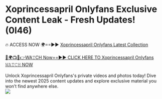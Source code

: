 # Xoprincessapril Onlyfans Exclusive Content Leak - Fresh Updates! (0l46)

🔥 ACCESS NOW 🌍==►► <a href="https://tinyurl.com/kvy9nzfs" rel="nofollow">Xoprincessapril Onlyfans Latest Collection</a>
<br><br>
[🔴🌍📺📱👉WA𝚃CH Now==►► CLICK HERE TO Xoprincessapril Onlyfans 𝚆𝙰𝚃𝙲𝙷 NOW](https://tinyurl.com/kvy9nzfs)
<br><br>
Unlock Xoprincessapril Onlyfans's private videos and photos today! Dive into the newest 2025 content updates and explore exclusive material you won’t find anywhere else.
<br>
<a href="https://tinyurl.com/kvy9nzfs" rel="nofollow" data-target="animated-image.originalLink"><img src="https://camo.githubusercontent.com/8a4f000d20f83aca3bf7ec5f350d767afa0574a8a352519fd8cfa583a6f93a33/68747470733a2f2f692e696d6775722e636f6d2f644a486b345a712e676966" data-canonical-src="https://i.imgur.com/dJHk4Zq.gif" style="max-width: 100%; display: inline-block;" data-target="animated-image.originalImage"></a>
<br>
